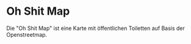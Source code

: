 # Oh Shit Map

Die "Oh Shit Map" ist eine Karte mit öffentlichen Toiletten auf Basis der Openstreetmap. 
